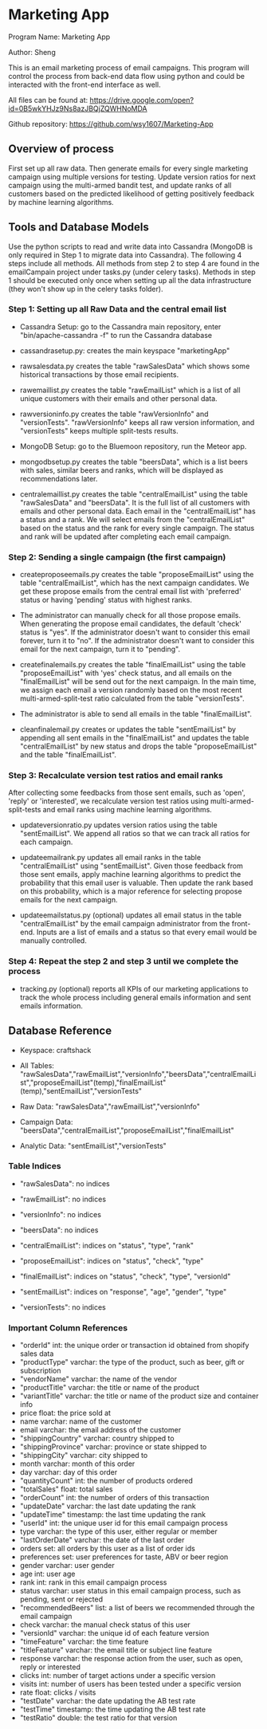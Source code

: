 # Marketing App

Program Name: Marketing App

Author: Sheng

This is an email marketing process of email campaigns. This program will control the process from back-end data flow using python and could be interacted with the front-end interface as well.

All files can be found at: https://drive.google.com/open?id=0B5wkYHJz9Ns8azJBQjZQWHNoMDA

Github repository: https://github.com/wsy1607/Marketing-App


## Overview of process
First set up all raw data. Then generate emails for every single marketing campaign using multiple versions for testing. Update version ratios for next campaign using the multi-armed bandit test, and update ranks of all customers based on the predicted likelihood of getting positively feedback by machine learning algorithms.


## Tools and Database Models
Use the python scripts to read and write data into Cassandra (MongoDB is only required in Step 1 to migrate data into Cassandra). The following 4 steps include all methods. All methods from step 2 to step 4 are found in the emailCampain project under tasks.py (under celery tasks). Methods in step 1 should be executed only once when setting up all the data infrastructure (they won't show up in the celery tasks folder).


### Step 1: Setting up all Raw Data and the central email list

* Cassandra Setup: go to the Cassandra main repository, enter "bin/apache-cassandra -f" to run the Cassandra database

* cassandrasetup.py: creates the main keyspace "marketingApp"

* rawsalesdata.py creates the table "rawSalesData" which shows some historical transactions by those email recipients.

* rawemaillist.py creates the table "rawEmailList" which is a list of all unique customers with their emails and other personal data.

* rawversioninfo.py creates the table "rawVersionInfo" and "versionTests". "rawVersionInfo" keeps all raw version information, and "versionTests" keeps multiple split-tests results.

* MongoDB Setup: go to the Bluemoon repository, run the Meteor app.

* mongodbsetup.py creates the table "beersData", which is a list beers with sales, similar beers and ranks, which will be displayed as recommendations later.

* centralemaillist.py creates the table "centralEmailList" using the table "rawSalesData" and "beersData". It is the full list of all customers with emails and other personal data. Each email in the "centralEmailList" has a status and a rank. We will select emails from the "centralEmailList" based on the status and the rank for every single campaign. The status and rank will be updated after completing each email campaign.


### Step 2: Sending a single campaign (the first campaign)

* createproposeemails.py creates the table "proposeEmailList" using the table "centralEmailList", which has the next campaign candidates. We get these propose emails from the central email list with 'preferred' status or having 'pending' status with highest ranks.

* The administrator can manually check for all those propose emails. When generating the propose email candidates, the default 'check' status is "yes". If the administrator doesn't want to consider this email forever, turn it to "no". If the administrator doesn't want to consider this email for the next campaign, turn it to "pending".

* createfinalemails.py creates the table "finalEmailList" using the table "proposeEmailList" with 'yes' check status, and all emails on the "finalEmailList" will be send out for the next campaign. In the main time, we assign each email a version randomly based on the most recent multi-armed-split-test ratio calculated from the table "versionTests".

* The administrator is able to send all emails in the table "finalEmailList".

* cleanfinalemail.py creates or updates the table "sentEmailList" by appending all sent emails in the "finalEmailList" and updates the table "centralEmailList" by new status and drops the table "proposeEmailList" and the table "finalEmailList".


### Step 3: Recalculate version test ratios and email ranks
After collecting some feedbacks from those sent emails, such as 'open', 'reply' or 'interested', we recalculate version test ratios using multi-armed-split-tests and email ranks using machine learning algorithms.

* updateversionratio.py updates version ratios using the table "sentEmailList". We append all ratios so that we can track all ratios for each campaign.

* updateemailrank.py updates all email ranks in the table "centralEmailList" using "sentEmailList". Given those feedback from those sent emails, apply machine learning algorithms to predict the probability that this email user is valuable. Then update the rank based on this probability, which is a major reference for selecting propose emails for the next campaign.

* updateemailstatus.py (optional) updates all email status in the table "centralEmailList" by the email campaign administrator from the front-end. Inputs are a list of emails and a status so that every email would be manually controlled.

### Step 4: Repeat the step 2 and step 3 until we complete the process

* tracking.py (optional) reports all KPIs of our marketing applications to track the whole process including general emails information and sent emails information.

## Database Reference

* Keyspace: craftshack

* All Tables: "rawSalesData","rawEmailList","versionInfo","beersData","centralEmailList","proposeEmailList"(temp),"finalEmailList"(temp),"sentEmailList","versionTests"

* Raw Data: "rawSalesData","rawEmailList","versionInfo"

* Campaign Data: "beersData","centralEmailList","proposeEmailList","finalEmailList"

* Analytic Data: "sentEmailList","versionTests"


### Table Indices

* "rawSalesData": no indices

* "rawEmailList": no indices

* "versionInfo": no indices

* "beersData": no indices

* "centralEmailList": indices on "status", "type", "rank"

* "proposeEmailList": indices on "status", "check", "type"

* "finalEmailList": indices on "status", "check", "type", "versionId"

* "sentEmailList": indices on "response", "age", "gender", "type"

* "versionTests": no indices

### Important Column References

* "orderId" int: the unique order or transaction id obtained from shopify sales data
* "productType" varchar: the type of the product, such as beer, gift or subscription
* "vendorName" varchar: the name of the vendor
* "productTitle" varchar: the title or name of the product
* "variantTitle" varchar: the title or name of the product size and container info
* price float: the price sold at
* name varchar: name of the customer
* email varchar: the email address of the customer
* "shippingCountry" varchar: country shipped to
* "shippingProvince" varchar: province or state shipped to
* "shippingCity" varchar: city shipped to
* month varchar: month of this order
* day varchar: day of this order
* "quantityCount" int: the number of products ordered
* "totalSales" float: total sales
* "orderCount" int: the number of orders of this transaction
* "updateDate" varchar: the last date updating the rank
* "updateTime" timestamp: the last time updating the rank
* "userId" int: the unique user id for this email campaign process
* type varchar: the type of this user, either regular or member
* "lastOrderDate" varchar: the date of the last order
* orders set<int>: all orders by this user as a list of order ids
* preferences set<varchar>: user preferences for taste, ABV or beer region
* gender varchar: user gender
* age int: user age
* rank int: rank in this email campaign process
* status varchar: user status in this email campaign process, such as pending, sent or rejected
* "recommendedBeers" list<varchar>: a list of beers we recommended through the email campaign
* check varchar: the manual check status of this user
* "versionId" varchar: the unique id of each feature version
* "timeFeature" varchar: the time feature
* "titleFeature" varchar: the email title or subject line feature
* response varchar: the response action from the user, such as open, reply or interested
* clicks int: number of target actions under a specific version
* visits int: number of users has been tested under a specific version
* rate float: clicks / visits
* "testDate" varchar: the date updating the AB test rate
* "testTime" timestamp: the time updating the AB test rate
* "testRatio" double: the test ratio for that version

